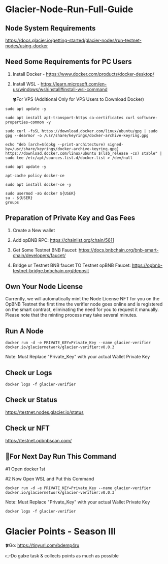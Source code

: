 # Glacier-Node-Run-Full-Guide

## Node System Requirements

https://docs.glacier.io/getting-started/glacier-nodes/run-testnet-nodes/using-docker

## Need Some Requirements for PC Users

1. Install Docker - https://www.docker.com/products/docker-desktop/

2. Install WSL - https://learn.microsoft.com/en-us/windows/wsl/install#install-wsl-command

   🍀For VPS (Additional Only for VPS Users to Download Docker)
```
sudo apt update -y
```
```
sudo apt install apt-transport-https ca-certificates curl software-properties-common -y
```
```
sudo curl -fsSL https://download.docker.com/linux/ubuntu/gpg | sudo gpg --dearmor -o /usr/share/keyrings/docker-archive-keyring.gpg
```
```
echo "deb [arch=$(dpkg --print-architecture) signed-by=/usr/share/keyrings/docker-archive-keyring.gpg] https://download.docker.com/linux/ubuntu $(lsb_release -cs) stable" | sudo tee /etc/apt/sources.list.d/docker.list > /dev/null
```
```
sudo apt update -y
```
```
apt-cache policy docker-ce
```
```
sudo apt install docker-ce -y
```
```
sudo usermod -aG docker ${USER}
su - ${USER}
groups
```

## Preparation of Private Key and Gas Fees

1. Create a New wallet

2. Add opBNB RPC: https://chainlist.org/chain/5611

3. Get Some Testnet BNB Faucet: https://docs.bnbchain.org/bnb-smart-chain/developers/faucet/

4. Bridge ur Testnet BNB faucet TO Testnet opBNB Faucet: https://opbnb-testnet-bridge.bnbchain.org/deposit

## Own Your Node License

Currently, we will automatically mint the Node License NFT for you on the OpBNB Testnet the first time the verifier node goes online and is registered on the smart contract, eliminating the need for you to request it manually. Please note that the minting process may take several minutes.

## Run A Node
```
docker run -d -e PRIVATE_KEY=Private_Key --name glacier-verifier docker.io/glaciernetwork/glacier-verifier:v0.0.3
```

Note: Must Replace "Private_Key" with your actual Wallet Private Key

## Check ur Logs
```
docker logs -f glacier-verifier
```

## Check ur Status

https://testnet.nodes.glacier.io/status

## Check ur NFT

https://testnet.opbnbscan.com/

## 🔶For Next Day Run This Command

#1 Open docker 1st 

#2 Now Open WSL and Put this Command 
```
docker run -d -e PRIVATE_KEY=Private_Key --name glacier-verifier docker.io/glaciernetwork/glacier-verifier:v0.0.3
```
Note: Must Replace "Private_Key" with your actual Wallet Private Key
```
docker logs -f glacier-verifier
```

# Glacier Points - Season III

🍀Go: https://tinyurl.com/bdemp4ru

👉Do galxe task & collects points as much as possible
